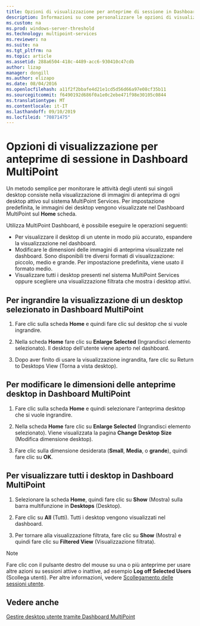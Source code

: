 ```yaml
---
title: Opzioni di visualizzazione per anteprime di sessione in Dashboard MultiPoint
description: Informazioni su come personalizzare le opzioni di visualizzazione per MultiPoint Services
ms.custom: na
ms.prod: windows-server-threshold
ms.technology: multipoint-services
ms.reviewer: na
ms.suite: na
ms.tgt_pltfrm: na
ms.topic: article
ms.assetid: 288a6504-418c-4489-acc6-930410c47cdb
author: lizap
manager: dongill
ms.author: elizapo
ms.date: 08/04/2016
ms.openlocfilehash: a11f2f2bbafe4d21e1cd5d56d66a97e08cf35b11
ms.sourcegitcommit: f6490192d686f0a1e0c2ebe471f98e30105c0844
ms.translationtype: MT
ms.contentlocale: it-IT
ms.lasthandoff: 09/10/2019
ms.locfileid: "70871475"
---
```

# <a name="view-options-for-session-thumbnails-in-multipoint-dashboard"></a>Opzioni di visualizzazione per anteprime di sessione in Dashboard MultiPoint
Un metodo semplice per monitorare le attività degli utenti sui singoli desktop consiste nella visualizzazione di immagini di anteprima di ogni desktop attivo sul sistema MultiPoint Services. Per impostazione predefinita, le immagini dei desktop vengono visualizzate nel Dashboard MultiPoint sul **Home** scheda.  
  
Utilizza MultiPoint Dashboard, è possibile eseguire le operazioni seguenti:  
  
- Per visualizzare il desktop di un utente in modo più accurato, espandere la visualizzazione nel dashboard.  
- Modificare le dimensioni delle immagini di anteprima visualizzate nel dashboard. Sono disponibili tre diversi formati di visualizzazione: piccolo, medio e grande. Per impostazione predefinita, viene usato il formato medio.  
- Visualizzare tutti i desktop presenti nel sistema MultiPoint Services oppure scegliere una visualizzazione filtrata che mostra i desktop attivi.  
  
## <a name="to-enlarge-the-view-of-a-selected-desktop-in-multipoint-dashboard"></a>Per ingrandire la visualizzazione di un desktop selezionato in Dashboard MultiPoint  
  
1.  Fare clic sulla scheda **Home** e quindi fare clic sul desktop che si vuole ingrandire.  
  
2.  Nella scheda **Home** fare clic su **Enlarge Selected** (Ingrandisci elemento selezionato). Il desktop dell'utente viene aperto nel dashboard.  
  
3.  Dopo aver finito di usare la visualizzazione ingrandita, fare clic su Return to Desktops View (Torna a vista desktop).  
  
## <a name="to-change-the-size-of-desktop-thumbnails-in-multipoint-dashboard"></a>Per modificare le dimensioni delle anteprime desktop in Dashboard MultiPoint  
  
1.  Fare clic sulla scheda **Home** e quindi selezionare l'anteprima desktop che si vuole ingrandire.  
  
2.  Nella scheda **Home** fare clic su **Enlarge Selected** (Ingrandisci elemento selezionato). Viene visualizzata la pagina **Change Desktop Size** (Modifica dimensione desktop).  
  
3.  Fare clic sulla dimensione desiderata (**Small**, **Media**, o **grande**), quindi fare clic su **OK**.  
  
## <a name="to-show-all-desktops-in-multipoint-dashboard"></a>Per visualizzare tutti i desktop in Dashboard MultiPoint  
  
1.  Selezionare la scheda **Home**, quindi fare clic su **Show** (Mostra) sulla barra multifunzione in **Desktops** (Desktop).  
  
2.  Fare clic su **All** (Tutti). Tutti i desktop vengono visualizzati nel dashboard.  
  
3.  Per tornare alla visualizzazione filtrata, fare clic su **Show** (Mostra) e quindi fare clic su **Filtered View** (Visualizzazione filtrata).  

>[!NOTE] 
> Fare clic con il pulsante destro del mouse su una o più anteprime per usare altre azioni su sessioni attive o inattive, ad esempio **Log off Selected Users** (Scollega utenti). Per altre informazioni, vedere [Scollegamento delle sessioni utente](Log-Off-User-Sessions.md).

## <a name="see-also"></a>Vedere anche  
[Gestire desktop utente tramite Dashboard MultiPoint](Manage-User-Desktops-Using-MultiPoint-Dashboard.md)